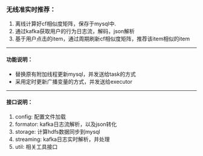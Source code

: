 ### 无线准实时推荐：

1. 离线计算好cf相似度矩阵，保存于mysql中.
2. 通过kafka获取用户的行为日志流，解码，json解析
3. 基于用户点击的item，通过周期刷新cf相似度矩阵，推荐该item相似的item

***

#### 功能说明：
* 替换原有附加线程更新mysql，并发送给task的方式
* 采用定时更新广播变量的方式，并发送给executor

***
#### 接口说明：
1. config: 配置文件加载
2. formator: kafka日志流解析，以及json转化
3. storage: 计算hdfs数据同步到mysql
4. streaming: kafka日志实时解析，并处理
5. util: 相关工具接口




